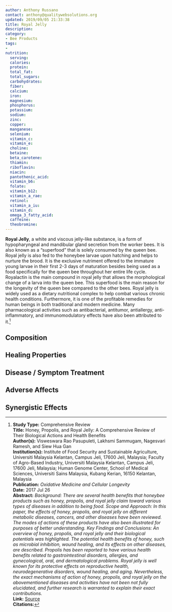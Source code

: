 ```yaml
---
author: Anthony Russano
contact: anthony@qualitywebsolutions.org
updated: 2019/09/05 21:33:38
title: Royal Jelly
description:
category:
- Bee Products
tags:
- 
nutrition:
  serving:
  calories:
  protein: 
  total_fat: 
  total_sugars: 
  carbohydrates: 
  fiber: 
  calcium: 
  iron: 
  magnesium: 
  phosphorus: 
  potassium: 
  sodium: 
  zinc: 
  copper: 
  manganese: 
  selenium: 
  vitamin_c: 
  vitamin_e: 
  choline: 
  betaine: 
  beta_carotene: 
  thiamin: 
  riboflavin: 
  niacin: 
  pantothenic_acid: 
  vitamin_b6: 
  folate:
  vitamin_b12: 
  vitamin_a_rae: 
  retinol:
  vitamin_a_iu: 
  vitamin_d: 
  omega_3_fatty_acid: 
  caffeine: 
  theobromine:
---
```

**Royal Jelly**, a white and viscous jelly-like substance, is a form of hypopharyngeal and mandibular gland secretion from the worker bees. It is also known as a “superfood” that is solely consumed by the queen bee. Royal jelly is also fed to the honeybee larvae upon hatching and helps to nurture the brood. It is the exclusive nutriment offered to the immature young larvae in their first 2-3 days of maturation besides being used as a food specifically for the queen bee throughout her entire life cycle. Royalactin is the main compound in royal jelly that allows the morphological change of a larva into the queen bee. This superfood is the main reason for the longevity of the queen bee compared to the other bees. Royal jelly is widely used as a dietary nutritional complex to help combat various chronic health conditions. Furthermore, it is one of the profitable remedies for human beings in both traditional and modern medicine. Many pharmacological activities such as antibacterial, antitumor, antiallergy, anti-inflammatory, and immunomodulatory effects have also been attributed to it.[^1]

## Composition

## Healing Properties

## Disease / Symptom Treatment

## Adverse Affects

## Synergistic Effects

[^1]: **Study Type:** Comprehensive Review<br>**Title:** Honey, Propolis, and Royal Jelly: A Comprehensive Review of Their Biological Actions and Health Benefits<br>**Author(s):** Visweswara Rao Pasupuleti, Lakhsmi Sammugam, Nagesvari Ramesh, and Siew Hua Gan<br>**Institution(s):** Institute of Food Security and Sustainable Agriculture, Universiti Malaysia Kelantan, Campus Jeli, 17600 Jeli, Malaysia; Faculty of Agro-Based Industry, Universiti Malaysia Kelantan, Campus Jeli, 17600 Jeli, Malaysia; Human Genome Center, School of Medical Sciences, Universiti Sains Malaysia, Kubang Kerian, 16150 Kelantan, Malaysia<br>**Publication:** <i>Oxidative Medicine and Cellular Longevity</i><br>**Date:** 2017 Jul 26<br>**Abstract:** <i>Background: There are several health benefits that honeybee products such as honey, propolis, and royal jelly claim toward various types of diseases in addition to being food. Scope and Approach: In this paper, the effects of honey, propolis, and royal jelly on different metabolic diseases, cancers, and other diseases have been reviewed. The modes of actions of these products have also been illustrated for purposes of better understanding. Key Findings and Conclusions: An overview of honey, propolis, and royal jelly and their biological potentials was highlighted. The potential health benefits of honey, such as microbial inhibition, wound healing, and its effects on other diseases, are described. Propolis has been reported to have various health benefits related to gastrointestinal disorders, allergies, and gynecological, oral, and dermatological problems. Royal jelly is well known for its protective effects on reproductive health, neurodegenerative disorders, wound healing, and aging. Nevertheless, the exact mechanisms of action of honey, propolis, and royal jelly on the abovementioned diseases and activities have not been not fully elucidated, and further research is warranted to explain their exact contributions.</i><br>**Link:** [Source](https://dx.doi.org/10.1155%2F2017%2F1259510)<br>**Citations:**

[^2]: **Study Type:**  Animal Study, Commentary, Human Study: In Vitro - In Vivo - In Silico, Human: Case Report, Meta Analysis, Review<br>**Title:** <br>**Author(s):**  <br>**Institution(s):** <br>**Publication:** <i> </i><br>**Date:** <br>**Abstract:** <i> </i><br>**Link:** [Source]()<br>**Citations:**